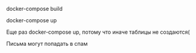 docker-compose build

docker-compose up

Еще раз docker-compose up, потому что иначе таблицы не создаются(
 
Письма могут попадать в спам
